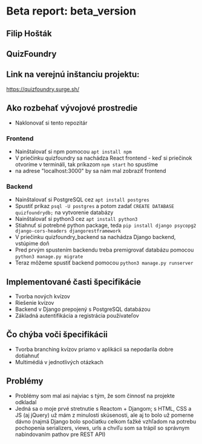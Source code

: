# Beta report: beta_version

## Filip Hošták

## QuizFoundry

## Link na verejnú inštanciu projektu:

https://quizfoundry.surge.sh/

## Ako rozbehať vývojové prostredie

- Naklonovať si tento repozitár

### Frontend

- Nainštalovať si npm pomocou `apt install npm`
- V priečinku quizfoundry sa nachádza React frontend - keď si priečinok otvoríme v
  termináli, tak príkazom `npm start` ho spustíme
- na adrese "localhost:3000" by sa nám mal zobraziť frontend

### Backend

- Nainštalovať si PostgreSQL cez `apt install postgres`
- Spustiť príkaz `psql -U postgres` a potom zadať `CREATE DATABASE quizfoundrydb;` na vytvorenie databázy
- Nainštalovať si python3 cez `apt install python3`
- Stiahnuť si potrebné python package, teda `pip install django psycopg2 django-cors-headers djangorestframework`
- V priečinku quizfoundry_backend sa nachádza Django backend, vstúpime doň
- Pred prvým spustením backendu treba premigrovať databázu pomocou `python3 manage.py migrate`
- Teraz môžeme spustiť backend pomocou `python3 manage.py runserver`

## Implementované časti špecifikácie

- Tvorba nových kvízov
- Riešenie kvízov
- Backend v Django prepojený s PostgreSQL databázou
- Základná autentifikácia a registrácia používateľov

## Čo chýba voči špecifikácii

- Tvorba branching kvízov priamo v aplikácii sa nepodarila dobre dotiahnuť
- Multimédiá v jednotlivých otázkach

## Problémy

- Problémy som mal asi najviac s tým, že som činnosť na projekte odkladal
- Jedná sa o moje prvé stretnutie s Reactom + Djangom; s HTML, CSS a JS (aj jQuery)
  už mám z minulosti skúsenosti, ale aj to bolo už pomerne dávno (najmä Django bolo
  spočiatku celkom ťažké vzhľadom na potrebu pochopenia serializers, views, urls a
  chvíľu som sa trápil so správnym nabindovaním pathov pre REST API)
